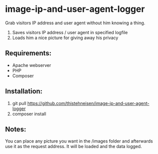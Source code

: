 # image-ip-and-user-agent-logger
Grab visitors IP address and user agent without him knowing a thing.
1. Saves visitors IP address / user agent in specified logfile
2. Loads him a nice picture for giving away his privacy

## Requirements:
- Apache webserver
- PHP
- Composer

## Installation:
1. git pull https://github.com/thistehneisen/image-ip-and-user-agent-logger
2. composer install

## Notes:
You can place any picture you want in the /images folder and afterwards use it as the request address. It will be loaded and the data logged.